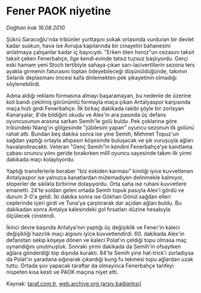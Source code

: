 # Fener PAOK niyetine

*Dağhan Irak 16.08.2010*

<div class="yazi"><p>Şükrü Saracoğlu'nda tribünler yurttaşını sokak ortasında vurduran bir devlet kadar suskun, hava ise Avrupa kapılarında bir cinayetin bahanesini anlatmaya çalışanlar kadar iç bayıcıydı. "Erken öten horoz"un cezasını taksit taksit çeken Fenerbahçe, lige kendi evinde tatsız tuzsuz başlıyordu. Gerçi eski hamam yeni Stoch tertibiyle sahaya çıkan sarı-lacivertlilerin sezona ters ayakla girmenin faturasını toptan ödeyebileceği düşünüldüğünde, takımın Selanik deplasmanı öncesi kafa dinlemekten pek şikayetinin olmadığı söylenebilirdi.</p>
<p>Adına aldığı reklamı formasına almayı başaramayan, bu nedenle de üzerine koli bandı çekilmiş görünümlü formayla maça çıkan Antalyaspor karşısında maça hızlı girdi Fenerbahçe. İlk birkaç dakikada rakibi şöyle bir zorlayan Kanaryalar, 8'de bildiğini okudu ve Alex'in ara pasında üç defans oyuncusunun arasına sarkan Semih'le golü buldu. Pek çoklarına göre tribündeki Niang'ın gölgesinde "jübilesini yapan" oyuncu sezonun ilk golünü rahat attı. Bundan beş dakika sonra ise yine Semih, Mehmet Topuz'un sağdan yaptığı ortayla altıpasın köşesinde buluşacak ve şık vuruşuyla ağları havalandıracaktı. Veteran "Genç Semih"in kendini Fenerbahçe'ye kanıtlama çabası onuncu yılını geride bırakırken millî oyuncu sayesinde takım ilk yirmi dakikada maçı kolaylıyordu.</p>
<p>Yaptığı transferlerle beraber "biz eskiden karması" kimliği iyice kuvvetlenen Antalyaspor ise yalnızca kanatlardan mütemadiyen delinmekle kalmıyor, stoperler de sıklıkla birbirine dolaşıyordu. Orta saha ise ruhani kuvvetlere emanetti. 24'te soldan gelen ortada Semih topuk pasıyla Alex'i gördü ve durum 3-0'a geldi. İki dakika sonra ise Gökhan Gönül sağdan elleri ceplerinde içeri girdi ve Tuna'ya çarptırarak dar açıdan ağları buldu. Bu dakikadan sonra Antalya kalesindeki gol fırsatları düzine hesabıyla ölçülecek cinstendi.</p>
<p>İkinci devre başında Antalya'nın yaptığı üç değişiklik ve Fener'in kaleci değişikliği hazırlık maçı algısını iyice kuvvetlendirdi. 60. dakikada Alex'in defanstan sekip köşeye dönen ve kaleci Polat'ın çeldiği topu olmasa maç oynandığını unutmuştuk. Sonraki yirmi dakikada da Semih'in ofsaytken ağlara gönderdiği top dışında kuraktı. 84'te Semih yine hat-trick'i zorladıysa da Polat'ın yaradana sığınarak çıkardığı kung fu tekmesi topu ağlardan uzak tuttu. Ortada şov yapacak taraftar da olmayınca Fenerbahçe tarifeyi nispeten kısa kesti ve PAOK maçına niyet etti.</p></div>

Kaynak: [taraf.com.tr](http://www.taraf.com.tr:80/daghan-irak/makale-fener-paok-niyetine.htm), [web.archive.org (arşiv bağlantısı)](http://web.archive.org/web/20100817163154/http://www.taraf.com.tr:80/daghan-irak/makale-fener-paok-niyetine.htm)
